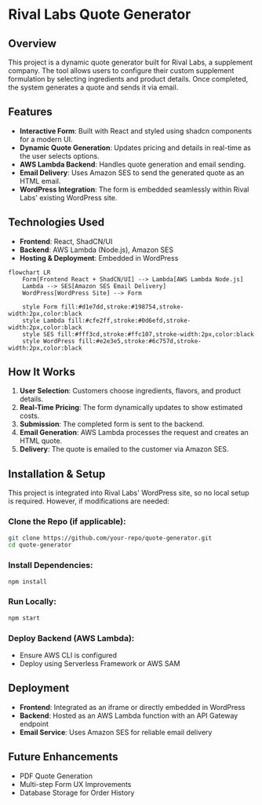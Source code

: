 # Rival Labs Quote Generator

## Overview

This project is a dynamic quote generator built for Rival Labs, a supplement company. The tool allows users to configure their custom supplement formulation by selecting ingredients and product details. Once completed, the system generates a quote and sends it via email.

## Features

- **Interactive Form**: Built with React and styled using shadcn components for a modern UI.
- **Dynamic Quote Generation**: Updates pricing and details in real-time as the user selects options.
- **AWS Lambda Backend**: Handles quote generation and email sending.
- **Email Delivery**: Uses Amazon SES to send the generated quote as an HTML email.
- **WordPress Integration**: The form is embedded seamlessly within Rival Labs' existing WordPress site.

## Technologies Used

- **Frontend**: React, ShadCN/UI
- **Backend**: AWS Lambda (Node.js), Amazon SES
- **Hosting & Deployment**: Embedded in WordPress
  
```mermaid
flowchart LR
    Form[Frontend React + ShadCN/UI] --> Lambda[AWS Lambda Node.js]
    Lambda --> SES[Amazon SES Email Delivery]
    WordPress[WordPress Site] --> Form

    style Form fill:#d1e7dd,stroke:#198754,stroke-width:2px,color:black
    style Lambda fill:#cfe2ff,stroke:#0d6efd,stroke-width:2px,color:black
    style SES fill:#fff3cd,stroke:#ffc107,stroke-width:2px,color:black
    style WordPress fill:#e2e3e5,stroke:#6c757d,stroke-width:2px,color:black
```

## How It Works

1. **User Selection**: Customers choose ingredients, flavors, and product details.
2. **Real-Time Pricing**: The form dynamically updates to show estimated costs.
3. **Submission**: The completed form is sent to the backend.
4. **Email Generation**: AWS Lambda processes the request and creates an HTML quote.
5. **Delivery**: The quote is emailed to the customer via Amazon SES.

## Installation & Setup

This project is integrated into Rival Labs' WordPress site, so no local setup is required. However, if modifications are needed:

### Clone the Repo (if applicable):

```bash
git clone https://github.com/your-repo/quote-generator.git
cd quote-generator
```

### Install Dependencies:

```bash
npm install
```

### Run Locally:

```bash
npm start
```

### Deploy Backend (AWS Lambda):

- Ensure AWS CLI is configured
- Deploy using Serverless Framework or AWS SAM

## Deployment

- **Frontend**: Integrated as an iframe or directly embedded in WordPress
- **Backend**: Hosted as an AWS Lambda function with an API Gateway endpoint
- **Email Service**: Uses Amazon SES for reliable email delivery

## Future Enhancements

- PDF Quote Generation
- Multi-step Form UX Improvements
- Database Storage for Order History
